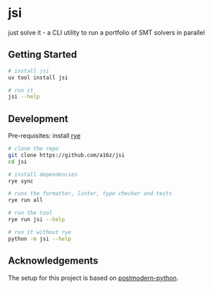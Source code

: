# jsi

just solve it - a CLI utility to run a portfolio of SMT solvers in parallel

## Getting Started

```sh
# install jsi
uv tool install jsi

# run it
jsi --help
```

## Development

Pre-requisites: install [rye](https://rye.astral.sh/guide/installation/#installing-rye)

```sh
# clone the repo
git clone https://github.com/a16z/jsi
cd jsi

# install dependencies
rye sync

# runs the formatter, linter, type checker and tests
rye run all

# run the tool
rye run jsi --help

# run it without rye
python -m jsi --help
```

## Acknowledgements

The setup for this project is based on [postmodern-python](https://rdrn.me/postmodern-python/).

